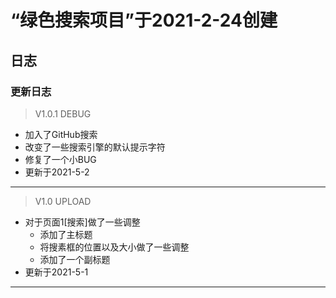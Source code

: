 
# “绿色搜索项目”于2021-2-24创建
## 日志
### 更新日志
>V1.0.1 DEBUG
+ 加入了GitHub搜索
+ 改变了一些搜索引擎的默认提示字符
+ 修复了一个小BUG
+ 更新于2021-5-2
---
>V1.0 UPLOAD
+ 对于页面1[搜索]做了一些调整
  + 添加了主标题
  + 将搜素框的位置以及大小做了一些调整
  + 添加了一个副标题
+ 更新于2021-5-1
---
